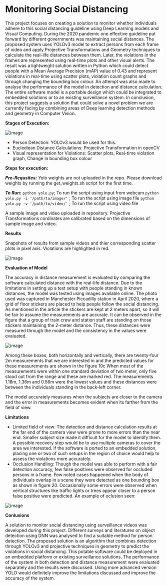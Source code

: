 # Monitoring Social Distancing

This project focuses on creating a solution to monitor whether individuals adhere to this social distancing
guideline using Deep Learning models and Visual Computing. During the 2020 pandemic one effective guideline put forward by
different governments was maintaining social distances. The proposed system uses YOLOv3
model to extract persons from each frame of video and apply Projective Transformations and
Geometry techniques to calculate the real-life distances between them. Later, the violations in the
frames are represented using real-time plots and other visual alerts. The result was a lightweight
solution written in Python which could detect people with a Mean Average Precision (mAP) value
of 0.43 and represent violations in real-time using scatter plots, violation count graphs and through
changing the bounding box colour. An attempt was also made to analyse the performance of the
model in detection and distance calculation. The entire software model is a portable design which
could be integrated to embedded solutions or to an existing surveillance system. In conclusion, this
project suggests a solution that could solve a novel problem we are currently facing by combining
areas of Deep learning detection methods and geometry in Computer Vision. 

**Stages of Execution:**

![image](https://github.com/user-attachments/assets/22883233-d3f2-48f9-b388-fc0b648ab5a4)

* Person Detection: YOLOv3 would be used for this.
* Euclediean Distance Calculations: Projective Transformation in openCV
* Visual representation for Violations: Scatter plots, Real-time violation graph, Change in  bounding box colour

**Steps for execution:**

***Pre-Requsites:***
  Yolo weights are not uploaded in the repo. Please download weights by running the get_weights.sh script for the first time.

  ***To Run:***
  `python yolo.py`; To run the script using input from webcam
  `python yolo.py -i '/path/to/image/'` ; To run the script using image file
  `python yolo.py -v '/path/to/video/'` ; To run the script using video file

  A sample image and video uploaded in repository. Projective Transformations cordinates are calibrated based on the dimensions of sample image and video.

**Results**

Snapshots of results from sample videos and thier corresponding scatter plots in pixel axis. Violations are highlighted in red.

![image](https://github.com/user-attachments/assets/bcc41287-5fa1-4819-b027-7e6d2e1272c4)

**Evaluation of Model**

The accuracy in distance measurement is evaluated by comparing the software calculated distance with the real-life distance. Due to the limitations in setting up a test setup with people standing in known distances, the model was tested using images available online. The photo used was captured in Manchester Piccadilly station in April 2020, where a grid of floor stickers are placed to help people follow the social distancing. As mentioned in the article the stickers are kept at 2 meters apart, so it will be fair to assume the measurements are accurate. It can be observed in the figure that a group of train crew and station staff are standing on those stickers maintaining the 2-meter distance. Thus, these distances were measured through the model and the consistency in the values were evaluated.

![image](https://github.com/user-attachments/assets/e67283da-fdb2-4ebc-a4db-b9865c2791b3)

Among these boxes, both horizontally and vertically, there are twenty-four 2m measurements that we are interested in and the predicted values for these measurements are shown in the figure 19c When most of the measurements were within one standard deviation of two meter, only five stood out from the range and these are marked red. The measurements 1.18m, 1.36m and 0.56m were the lowest values and these distances were between the individuals standing in the back-left corner.

The model accurately measures when the subjects are closer to the camera and the error in measurements becomes evident when its farther from the field of view.


**Limitations**

* Limited field of view: The detection and distance calculation results at the far end of the camera view were prone to more errors than the near end. Smaller subject size made it difficult for the model to identify them. A possible recovery step would be to use multiple cameras to cover the area we interested. If the software is ported to an embedded solution, placing one or two of such setups in the region of choice would help to assess the violations more accurately.
* Occlusion Handling: Though the model was able to perform with a fair detection accuracy, few false positives were observed for occluded persons in a frame. Few noted cases happened when the body of individuals overlap in a scene they were detected as one bounding box as shown in figure 20. Occasionally some errors were observed when vertical structures like traffic lights or trees appear closer to a person false positive were predicted. An example of oclusion seen:

![image](https://github.com/user-attachments/assets/93ae1f12-acbb-43a9-8454-d1292b2c6b87)


**Conlusions**

A solution to monitor social distancing using surveillance videos was developed during this project. Different surveys and literatures on object detection using DNN was analysed to find a suitable method for person detection. The proposed solution is an algorithm that combines detection through YOLOv3 and projective techniques in geometry to predict the violations in social distancing. This potable software could be deployed in an embedded platform or existing surveillance solutions. The performance of the system in both detection and distance measurement were evaluated separately and the results were discussed. Using more advanced version YOLO would definitely improve the limitations discussed and improve the accuracy of the system. 
